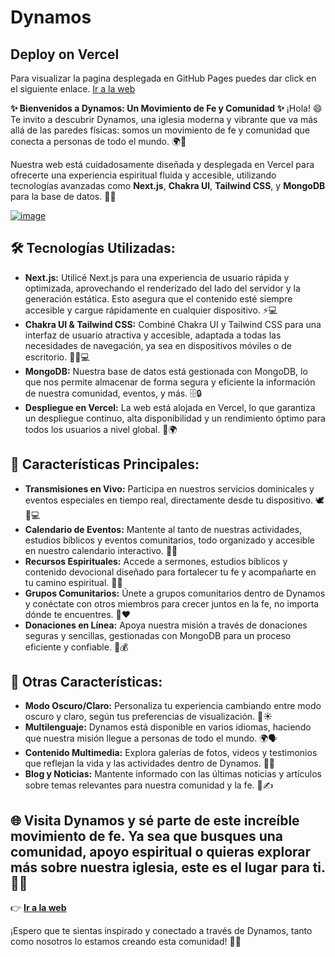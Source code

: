 # Dynamos

## Deploy on Vercel
Para visualizar la pagina desplegada en GitHub Pages puedes dar click en el siguiente enlace. [Ir a la web](https://dynamos-rho.vercel.app)

**✨ Bienvenidos a Dynamos: Un Movimiento de Fe y Comunidad ✨** ¡Hola! 😄 Te invito a descubrir Dynamos, una iglesia moderna y vibrante que va más allá de las paredes físicas: somos un movimiento de fe y comunidad que conecta a personas de todo el mundo. 🌍💒

Nuestra web está cuidadosamente diseñada y desplegada en Vercel para ofrecerte una experiencia espiritual fluida y accesible, utilizando tecnologías avanzadas como **Next.js**, **Chakra UI**, **Tailwind CSS**, y **MongoDB** para la base de datos. 🙏🚀

[![image](https://github.com/user-attachments/assets/4461cb08-a521-4b8a-ae5e-3caa8b178cdf)](https://dynamos-rho.vercel.app)


## 🛠️ Tecnologías Utilizadas:
- **Next.js:** Utilicé Next.js para una experiencia de usuario rápida y optimizada, aprovechando el renderizado del lado del servidor y la generación estática. Esto asegura que el contenido esté siempre accesible y cargue rápidamente en cualquier dispositivo. ⚡💻
- **Chakra UI & Tailwind CSS:** Combiné Chakra UI y Tailwind CSS para una interfaz de usuario atractiva y accesible, adaptada a todas las necesidades de navegación, ya sea en dispositivos móviles o de escritorio. 🎨📱💻
- **MongoDB:** Nuestra base de datos está gestionada con MongoDB, lo que nos permite almacenar de forma segura y eficiente la información de nuestra comunidad, eventos, y más. 🗄️🔒
- **Despliegue en Vercel:** La web está alojada en Vercel, lo que garantiza un despliegue continuo, alta disponibilidad y un rendimiento óptimo para todos los usuarios a nivel global. 🚀🌍

## 🚀 Características Principales:
- **Transmisiones en Vivo:** Participa en nuestros servicios dominicales y eventos especiales en tiempo real, directamente desde tu dispositivo. 🕊️📱💻
- **Calendario de Eventos:** Mantente al tanto de nuestras actividades, estudios bíblicos y eventos comunitarios, todo organizado y accesible en nuestro calendario interactivo. 📅✨
- **Recursos Espirituales:** Accede a sermones, estudios bíblicos y contenido devocional diseñado para fortalecer tu fe y acompañarte en tu camino espiritual. 📖🌟
- **Grupos Comunitarios:** Únete a grupos comunitarios dentro de Dynamos y conéctate con otros miembros para crecer juntos en la fe, no importa dónde te encuentres. 🤝❤️
- **Donaciones en Línea:** Apoya nuestra misión a través de donaciones seguras y sencillas, gestionadas con MongoDB para un proceso eficiente y confiable. 🌱💰

## 🌟 Otras Características:
- **Modo Oscuro/Claro:** Personaliza tu experiencia cambiando entre modo oscuro y claro, según tus preferencias de visualización. 🌙☀️
- **Multilenguaje:** Dynamos está disponible en varios idiomas, haciendo que nuestra misión llegue a personas de todo el mundo. 🌍🗣️
- **Contenido Multimedia:** Explora galerías de fotos, videos y testimonios que reflejan la vida y las actividades dentro de Dynamos. 🎥📸
- **Blog y Noticias:** Mantente informado con las últimas noticias y artículos sobre temas relevantes para nuestra comunidad y la fe. 📰✍️

## 🌐 Visita Dynamos y sé parte de este increíble movimiento de fe. Ya sea que busques una comunidad, apoyo espiritual o quieras explorar más sobre nuestra iglesia, este es el lugar para ti. 🙌✨

👉 **[Ir a la web](https://dynamos-rho.vercel.app)**

¡Espero que te sientas inspirado y conectado a través de Dynamos, tanto como nosotros lo estamos creando esta comunidad! 💒🌟
